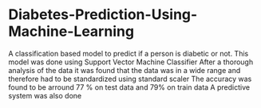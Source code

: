 # Diabetes-Prediction-Using-Machine-Learning
A classification based model to predict if a person is diabetic or not.
This model was done using Support Vector Machine Classifier
After a thorough analysis of the data it was found that the data was in a wide range and therefore had to be standardized using standard scaler
The accuracy was found to be arround 77 % on test data and 79% on train data
A predictive system was also done
